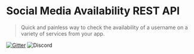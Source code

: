 # Social Media Availability REST API

> Quick and painless way to check the availability of a username on a variety of services from your app.

[![Gitter](https://badges.gitter.im/checker/api.svg)](https://gitter.im/checker/api?utm_source=badge&utm_medium=badge&utm_campaign=pr-badge)
![Discord](https://img.shields.io/discord/368060065170849793?color=blueviolet&label=Discord)
